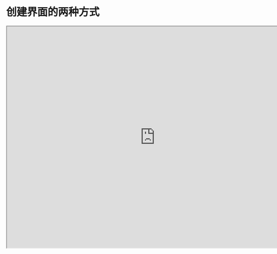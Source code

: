 # 创建界面的两种方式

<iframe src="https://cc.163.com/act/m/daily/iframeplayer/?id=64818ce3c31a9c0f360dc5d0" width="800" height="600" allow="fullscreen"/>

在我的世界中国版的客户端模组开发中，主要有两种创建界面的方式。使用这两种不同的方式创建的界面效果和用途略有区别。在实际开发过程中，应该选择合适的方式来创建界面。

> 在开服工具2.0的开发中，除了在客户端模组处创建界面，还可以在服务端预定义界面并发送到客户端。[链接](https://mc.163.com/dev/mcmanual/mc-dev/mcguide/27-%E7%BD%91%E7%BB%9C%E6%B8%B8%E6%88%8F/%E8%AF%BE%E7%A8%8B10%EF%BC%9A%E4%BD%BF%E7%94%A8Spigot%E5%BC%80%E6%9C%8D/30-Spigot%E6%9C%8DDemo%E8%AF%A6%E8%A7%A3/6-ServerFormDemo%E8%AF%A6%E8%A7%A3.html?catalog=1)
>
> 它可以使用Java代码来生成简单的一些界面，并通过SpigotMaster插件，将UI请求发送到客户端，不需要编写任何客户端代码。

## CreateUI

CreateUI方式创建的界面，是直接叠加在游戏界面之上的一种界面创建方式。

这种界面在游戏中有非常多的体现：

- 快捷栏
- 血量条
- 饥饿度条
- ···

使用它创建的界面，可以设置是否属于Hud。使用Hud模式创建的界面，不会影响游戏的正常操作。反之，关闭Hud模式，界面会屏蔽游戏输入（方向、视角）。

上方所述的界面均是Hud界面。

## PushScreen

PushScreen方式使用堆栈来管理界面。即每次只能有一个处于栈顶的界面显示在游戏中。

这种界面在游戏中也有非常多的体现：

- 箱子界面
- 熔炉界面
- 铁砧界面
- ···

这种方式创建的界面，不会和其他界面同时显示。也会默认屏蔽游戏输入，同时支持手柄的摇杆操作。

一般在制作玩法功能，不希望玩家在打开界面时进行移动或其他操作的情况下，推荐使用PushScreen来创建界面。